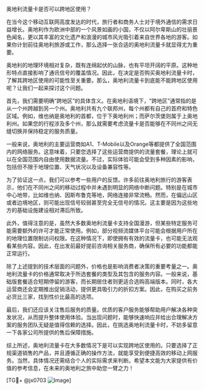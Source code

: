 奥地利流量卡是否可以跨地区使用？

在当今这个移动互联网高度发达的时代，旅行者和商务人士对于境外通信的需求日益增长。奥地利作为欧洲中部的一个风景如画的小国，不仅以阿尔卑斯山的壮丽景色闻名，更以其丰富的文化遗产和浪漫的城市风光吸引着来自世界各地的游客。如果你计划前往奥地利旅游或工作，那么选择一张合适的奥地利流量卡就显得尤为重要。

奥地利的地理环境相对复杂，既有连绵起伏的山脉，也有平坦开阔的平原。这种地形特点直接影响了通讯信号的覆盖情况。因此，在决定是否购买奥地利流量卡时，了解其跨地区使用的可能性至关重要。那么，奥地利流量卡到底能不能跨地区使用呢？让我们一起来探讨这个问题。

首先，我们需要明确“跨地区”的具体含义。在奥地利语境下，“跨地区”通常指的是从一个州跨越到另一个州。奥地利共有九个联邦州，每个州都有自己的首府和特色区域。例如，维也纳是奥地利的首都，位于下奥地利州；而萨尔茨堡则属于上奥地利州。如果您的行程涉及多个州，那么就需要考虑流量卡是否能够在不同州之间无缝切换并保持稳定的服务质量。

一般来说，奥地利的主要运营商如A1、T-Mobile以及Orange等都提供了全国范围内的网络服务。这意味着，只要您选择了这些运营商提供的流量套餐，理论上就可以在全国范围内自由使用数据流量。不过，实际体验可能会受到多种因素的影响，包括但不限于地理位置、天气状况以及设备兼容性等。

为了验证这一点，我们可以参考一些用户的反馈。许多前往奥地利旅行的游客表示，他们在不同州之间的移动过程中并未遇到明显的网络中断问题。特别是在城市中心地带，比如维也纳、因斯布鲁克等地，网络连接非常流畅。然而，在偏远山区或者边境地区，则可能出现信号较弱甚至完全无信号的情况。这主要是因为这些地方的基础设施建设相对滞后所致。

此外，值得注意的是，虽然大多数奥地利流量卡支持全国漫游，但某些特定服务可能需要额外的许可才能正常使用。例如，部分视频流媒体平台可能会根据用户所在的地理位置限制访问权限。在这种情况下，即使拥有有效的流量卡，也可能无法观看某些内容。因此，在出发前最好提前咨询相关服务商，确保所有必要的功能都能正常运行。

除了上述提到的技术层面的问题外，价格也是影响消费者决策的重要考量之一。奥地利流量卡的价格通常取决于所选套餐的类型及其包含的服务内容。一般来说，基础版套餐适合短期停留的游客，而长期居住者则更适合选购高端版本。同时，各大运营商还会定期推出促销活动，提供更具吸引力的折扣方案。因此，在购买之前务必货比三家，找到性价比最高的选项。

最后，我们还应该关注售后服务的质量。优质的客户服务能够帮助用户解决各种突发状况，从而提升整体使用体验。当出现问题时，能够快速响应并给出合理解决方案的服务团队无疑是值得信赖的选择。因此，在挑选奥地利流量卡时，不妨多留意一下各家公司所提供的售后保障措施。

综上所述，奥地利流量卡在大多数情况下是可以实现跨地区使用的。只要选择了正规渠道销售的产品，并且遵循正确的操作方法，就能享受到便捷高效的移动上网服务。当然，具体情况还需结合个人的实际需求来判断。希望本文能为大家提供有价值的参考信息，在未来的奥地利之旅中助您一臂之力！

[TG💪+ @jx0703 ![Image](https://github.com/user-attachments/assets/dbca1d08-cadb-493c-b0ec-ad6f7a83f270)]